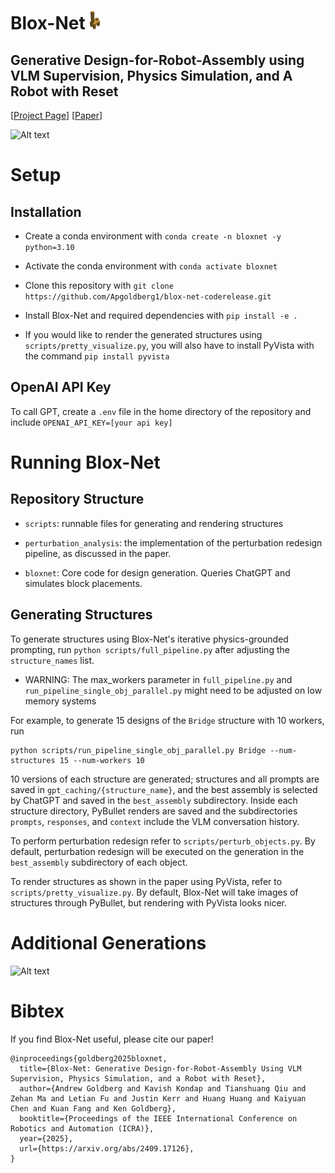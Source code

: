 <h1 align="left">
    Blox-Net
    <img alt="bloxnet_giraffe" src="assets/bloxnet_giraffe.png" width="auto" height="30" />
</h1>

## Generative Design-for-Robot-Assembly using VLM Supervision, Physics Simulation, and A Robot with Reset

[[Project Page](https://bloxnet.org/)] [[Paper](https://arxiv.org/abs/2409.17126)]

![Alt text](https://bloxnet.org/data/Blox-Net-Pipeline-Jpeg.001.jpeg)

# Setup

## Installation
- Create a conda environment with ```conda create -n bloxnet -y python=3.10```

- Activate the conda environment with ```conda activate bloxnet```

- Clone this repository with ```git clone https://github.com/Apgoldberg1/blox-net-coderelease.git```

- Install Blox-Net and required dependencies with ```pip install -e .```

- If you would like to render the generated structures using ```scripts/pretty_visualize.py```, you will also have to install PyVista with the command ```pip install pyvista```

## OpenAI API Key
To call GPT, create a ```.env``` file in the home directory of the repository and include ```OPENAI_API_KEY=[your api key]```


# Running Blox-Net

## Repository Structure
- ```scripts```: runnable files for generating and rendering structures

- ```perturbation_analysis```: the implementation of the perturbation redesign pipeline, as discussed in the paper.

- ```bloxnet```: Core code for design generation. Queries ChatGPT and simulates block placements.


## Generating Structures
To generate structures using Blox-Net's iterative physics-grounded prompting, run ```python scripts/full_pipeline.py``` after adjusting the ```structure_names``` list.

- WARNING: The max_workers parameter in ```full_pipeline.py``` and ```run_pipeline_single_obj_parallel.py``` might need to be adjusted on low memory systems

For example, to generate 15 designs of the `Bridge` structure with 10 workers, run
```
python scripts/run_pipeline_single_obj_parallel.py Bridge --num-structures 15 --num-workers 10
```

10 versions of each structure are generated; structures and all prompts are saved in ```gpt_caching/{structure_name}```, and the best assembly is selected by ChatGPT and saved in the ```best_assembly``` subdirectory. Inside each structure directory, PyBullet renders are saved and the subdirectories ```prompts```, ```responses```, and ```context``` include the VLM conversation history.

To perform perturbation redesign refer to ```scripts/perturb_objects.py```. By default, perturbation redesign will be executed on the generation in the ```best_assembly``` subdirectory of each object.

To render structures as shown in the paper using PyVista, refer to ```scripts/pretty_visualize.py```. By default, Blox-Net will take images of structures through PyBullet, but rendering with PyVista looks nicer.

# Additional Generations
![Alt text](https://bloxnet.org/data/Renders%20Grid.jpg)

# Bibtex
If you find Blox-Net useful, please cite our paper!

```
@inproceedings{goldberg2025bloxnet,
  title={Blox-Net: Generative Design-for-Robot-Assembly Using VLM Supervision, Physics Simulation, and a Robot with Reset},
  author={Andrew Goldberg and Kavish Kondap and Tianshuang Qiu and Zehan Ma and Letian Fu and Justin Kerr and Huang Huang and Kaiyuan Chen and Kuan Fang and Ken Goldberg},
  booktitle={Proceedings of the IEEE International Conference on Robotics and Automation (ICRA)},
  year={2025},
  url={https://arxiv.org/abs/2409.17126},
}
```
